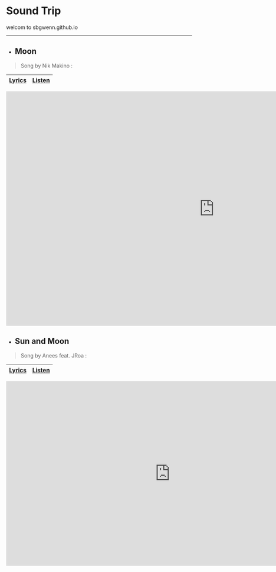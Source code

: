 # **Sound Trip**
welcom to sbgwenn.github.io
___
- ## **Moon**
> Song by Nik Makino :
 
 | [Lyrics](https://sites.google.com/gbox.adnu.edu.ph/sbwenn-github-io/home) | [Listen](https://open.spotify.com/track/2oupN96VwNrbONyMtTWGjH?autoplay=true) |
 | ----------- | ----------- |

<iframe width="1128" height="635" src="https://www.youtube.com/embed/I8PuR6RkrTU" title="Nik Makino ft. Flow G performs “Moon” LIVE on Wish 107.5 Bus" frameborder="0" allow="accelerometer; autoplay; clipboard-write; encrypted-media; gyroscope; picture-in-picture" allowfullscreen></iframe> 

- ## **Sun and Moon**
> Song by Anees feat. JRoa :

| [Lyrics](https://sites.google.com/gbox.adnu.edu.ph/sbwenn-github-io/home) | [Listen](https://open.spotify.com/track/46vBi7k2Dz3n4Iz9cqT48P?autoplay=true) |
| ----------- | ----------- |

<iframe width="888" height="500" src="https://www.youtube.com/embed/Y7oydsPgd6Q" title="Anees - Sun and Moon Remix (ft. JROA)" frameborder="0" allow="accelerometer; autoplay; clipboard-write; encrypted-media; gyroscope; picture-in-picture" allowfullscreen></iframe>
